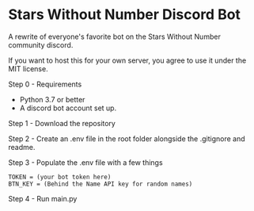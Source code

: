 # Stars Without Number Discord Bot

A rewrite of everyone's favorite bot on the Stars Without Number community discord.

If you want to host this for your own server, you agree to use it under the MIT license.

Step 0 - Requirements
* Python 3.7 or better
* A discord bot account set up.

Step 1 - Download the repository

Step 2 - Create an .env file in the root folder alongside the .gitignore and readme.

Step 3 - Populate the .env file with a few things
```buildoutcfg
TOKEN = (your bot token here)
BTN_KEY = (Behind the Name API key for random names)
```
Step 4 - Run main.py

